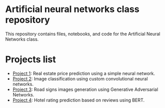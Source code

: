 # Artificial neural networks class repository

 This repository contains files, notebooks, and code for the Artificial Neural Networks class.

# Projects list

- [Project 1](project_1/): Real estate price prediction using a simple neural network.
- [Project 2](project_2/): Image classification using custom convolutional neural networks.
- [Project 3](project_3/): Road signs images generation using Generative Adversarial Networks.
- [Project 4](project_4/): Hotel rating prediction based on reviews using BERT.
